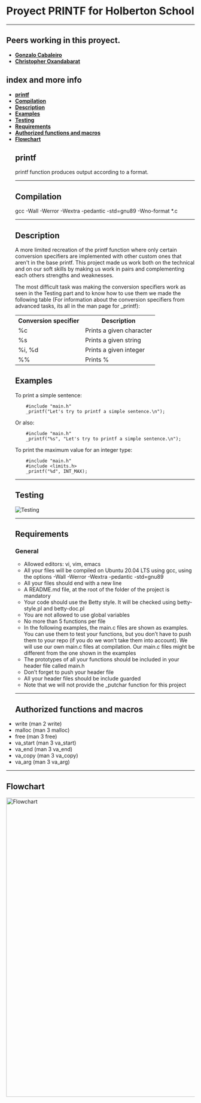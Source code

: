 <h1>
                Proyect PRINTF for Holberton School
</h1>

<hr>
<h2>Peers working in this proyect.
</h2>
<ul>
<li><a href="https://github.com/Vaka217"> <strong> Gonzalo Cabaleiro
 </strong> </a> </li>

<li> <a href="https://github.com/ChrisOxan"> <strong> Christopher Oxandabarat
 </strong> </a> </li>
 </ul>
<h2>
        index and more info
</h2>
         <ul>
                <li>
                        <a href="#printf"> <strong> printf </strong> </a>
                </li>
                <li>
                        <a href="#Compilation"> <strong> Compilation </strong> </a>
                </li>
                <li>
                        <a href="#Description"> <strong> Description </strong> </a>
                </li>
                <li>
                        <a href="#Examples"> <strong> Examples </strong> </a>
                </li>
                <li>
                        <a href="#Testing"> <strong> Testing </strong> </a>
                </li>
                <li>
                        <a href="#Requirement"> <strong> Requirements </strong> </a>
                </li>
                <li>
                        <a href="#More functions"> <strong> Authorized functions and macros </strong> </a>
                </li>
                <li>
                        <a href="#Flowchart"> <strong> Flowchart </strong> </a>
                </li>
<h2>
<div id="printf">
        <strong>printf</strong>
</h2>
                <p>printf function produces output according to a format.</p>
<hr>
<h2>
<div id="Compilation">
        <strong>Compilation</strong>
</h2>
                <p> gcc -Wall -Werror -Wextra -pedantic -std=gnu89 -Wno-format *.c </p>
<hr>
<h2>
<div id="Description">
        <strong>Description</strong>
</h2>
        <p> A more limited recreation of the printf function where only certain conversion specifiers are implemented with other custom ones that aren't in the base printf. This project made us work both on the technical and on our soft skills by making us work in pairs and complementing each others strengths and weaknesses.</p>
        <p> The most difficult task was making the conversion specifiers work as seen in the Testing part and to know how to use them we made the following table (For information about the conversion specifiers from advanced tasks, its all in the man page for _printf):</p>
<table>
  <tr>
    <th>Conversion specifier</th>
    <th>Description</th>
  </tr>
  <tr>
    <td>%c</td>
    <td>Prints a given character</td>
  </tr>
  <tr>
    <td>%s</td>
    <td>Prints a given string</td>
  </tr>
  <tr>
    <td>%i, %d</td>
    <td>Prints a given integer</td>
  </tr>
  <tr>
    <td>%%</td>
    <td>Prints %</td>
  </tr>
</table>

<h2>
<div id="Examples">
        <strong>Examples</strong>
</h2>
<p> To print a simple sentence: </p>

        #include "main.h"
        _printf("Let's try to printf a simple sentence.\n");
        
<p> Or also: </p>

        #include "main.h"
        _printf("%s", "Let's try to printf a simple sentence.\n");

<p> To print the maximum value for an integer type: </p>

        #include "main.h"
        #include <limits.h>
        _printf("%d", INT_MAX);
<hr>
<h2>
<div id="Testing">
        <strong>Testing</strong>
</h2>
        <img src="https://i.ibb.co/Mgygv64/Testing.png" alt="Testing">
<hr>
<h2>
<div id="Requirement">
        <strong>Requirements</strong>
</h2>
<h3>
        General
</h3>
        <ul>
                <li> Allowed editors: vi, vim, emacs </li>
                <li> All your files will be compiled on Ubuntu 20.04 LTS using gcc, using the options -Wall -Werror -Wextra -pedantic -std=gnu89 </li>
                <li> All your files should end with a new line </li>
                <li> A README.md file, at the root of the folder of the project is mandatory </li>
                <li> Your code should use the Betty style. It will be checked using betty-style.pl and betty-doc.pl </li>
                <li> You are not allowed to use global variables </li>
                <li> No more than 5 functions per file </li>
                <li> In the following examples, the main.c files are shown as examples. You can use them to test your functions, but you don’t
                     have to push them to your repo (if you do we won’t take them into account). We will use our own main.c files at
                     compilation. Our main.c files might be different from the one shown in the examples
                <li> The prototypes of all your functions should be included in your header file called main.h </li>
                <li> Don’t forget to push your header file </li>
                <li> All your header files should be include guarded </li>
                <li> Note that we will not provide the _putchar function for this project </li>
        </ul>
<hr>
<h2>
<div id="More functions">
        <strong>Authorized functions and macros</strong>
</h2>
                <li>
                        write (man 2 write)
                </li>
                <li>
                        malloc (man 3 malloc)
                </li>
                <li>
                        free (man 3 free)
                </li>
                <li>
                        va_start (man 3 va_start)
                </li>
                <li>
                        va_end (man 3 va_end)
                </li>
                <li>
                        va_copy (man 3 va_copy)
                </li>
                <li>
                        va_arg (man 3 va_arg)
                </li>
        </ul>

<hr>
<h2>
<div id="Flowchart">
        <strong>Flowchart</strong>
</h2>
        <img src="https://cdn.discordapp.com/attachments/732360655658680452/1041397780725383279/Flowchart.png" alt="Flowchart" width="800" height="800">
